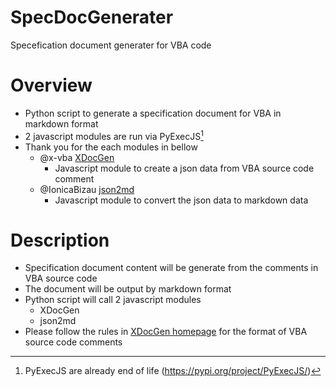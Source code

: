 # SpecDocGenerater
Specefication document generater for VBA code

# Overview
* Python script to generate a specification document for VBA in markdown format
* 2 javascript modules are run via PyExecJS[^1]
* Thank you for the each modules in bellow
  * @x-vba [XDocGen](https://github.com/x-vba/xdocgen)
    * Javascript module to create a json data from VBA source code comment
  * @IonicaBizau [json2md](https://github.com/IonicaBizau/json2md)
    * Javascript module to convert the json data to markdown data

# Description
* Specification document content will be generate from the comments in VBA source code
* The document will be output by markdown format
* Python script will call 2 javascript modules
  * XDocGen
  * json2md
* Please follow the rules in [XDocGen homepage](https://x-vba.com/xdocgen/) for the format of VBA source code comments

[^1]: PyExecJS are already end of life (https://pypi.org/project/PyExecJS/)